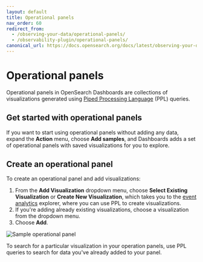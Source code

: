 ```yaml
---
layout: default
title: Operational panels
nav_order: 60
redirect_from:
  - /observing-your-data/operational-panels/
  - /observability-plugin/operational-panels/
canonical_url: https://docs.opensearch.org/docs/latest/observing-your-data/operational-panels/
---
```


# Operational panels

Operational panels in OpenSearch Dashboards are collections of visualizations generated using [Piped Processing Language]({{site.url}}{{site.baseurl}}/search-plugins/sql/ppl/index) (PPL) queries.

## Get started with operational panels

If you want to start using operational panels without adding any data, expand the **Action** menu, choose **Add samples**, and Dashboards adds a set of operational panels with saved visualizations for you to explore.

## Create an operational panel

To create an operational panel and add visualizations:

1. From the **Add Visualization** dropdown menu, choose **Select Existing Visualization** or **Create New Visualization**, which takes you to the [event analytics]({{site.url}}{{site.baseurl}}/observing-your-data/event-analytics) explorer, where you can use PPL to create visualizations.
1. If you're adding already existing visualizations, choose a visualization from the dropdown menu.
1. Choose **Add**.

![Sample operational panel]({{site.url}}{{site.baseurl}}/images/operational-panel.png)

To search for a particular visualization in your operation panels, use PPL queries to search for data you've already added to your panel.
